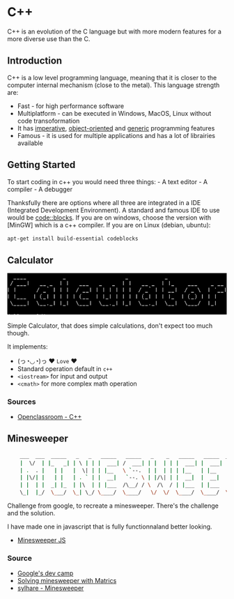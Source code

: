 # C++

C++ is an evolution of the C language but with more modern features for a more diverse use than the C.

## Introduction

C++ is a low level programming language, meaning that it is closer to the computer internal mechanism (close to the metal).
This language strength are:

- Fast - for high performance software
- Multiplatform - can be executed in Windows, MacOS, Linux without code transoformation
- It has [imperative](https://en.wikipedia.org/wiki/Imperative_programming), [object-oriented](https://en.wikipedia.org/wiki/Object-oriented_programming) and [generic](https://en.wikipedia.org/wiki/Generic_programming) programming features
- Famous - it is used for multiple applications and has a lot of librairies available

## Getting Started

To start coding in c++ you would need three things:
    - A text editor
    - A compiler
    - A debugger

Thanksfully there are options where all three are integrated in a IDE (Integrated Development Environment).
A standard and famous IDE to use would be [code::blocks](http://www.codeblocks.org/downloads/26). If you are on windows, choose the version with [MinGW] which is a c++ compiler.
If you are on Linux (debian, ubuntu):

```bash
apt-get install build-essential codeblocks
```

## Calculator

![calculator!](https://raw.githubusercontent.com/Sylhare/Cpp/master/resources/calculator.png)

Simple Calculator, that does simple calculations, don't expect too much though.

It implements:

- (っ◔◡◔)っ ♥ `Love` ♥
- Standard operation default in `c++`
- `<iostream>` for input and output
- `<cmath>` for more complex math operation 

### Sources

- [Openclassroom - C++](https://openclassrooms.com/courses/programmez-avec-le-langage-c)

## Minesweeper

```bash
   	___  ___  _____   _   _   _____   _____   _    _   _____   _____  ______   _____  ______ 
	|  \/  | |_   _| | \ | | |  ___| /  ___| | |  | | |  ___| |  ___| | ___ \ |  ___| | ___ \
	| .  . |   | |   |  \| | | |__   \ `--.  | |  | | | |__   | |__   | |_/ / | |__   | |_/ /
	| |\/| |   | |   | . ` | |  __|   `--. \ | |/\| | |  __|  |  __|  |  __/  |  __|  |    / 
	| |  | |  _| |_  | |\  | | |___  /\__/ / \  /\  / | |___  | |___  | |     | |___  | |\ \ 
	\_|  |_/  \___/  \_| \_/ \____/  \____/   \/  \/  \____/  \____/  \_|     \____/  \_| \_|
```	                                                                                                                                        

Challenge from google, to recreate a minesweeper.
There's the challenge and the solution.

I have made one in javascript that is fully functionnaland better looking.

- [Minesweeper JS](https://sylhare.github.io/Minesweeper/)

### Source

- [Google's dev camp](https://techdevguide.withgoogle.com/paths/foundational/sequence-2/coding-question-minesweeper/#)
- [Solving minesweeper with Matrics](https://massaioli.wordpress.com/2013/01/12/solving-minesweeper-with-matricies/)
- [sylhare - Minesweeper](https://github.com/Sylhare/Minesweeper)